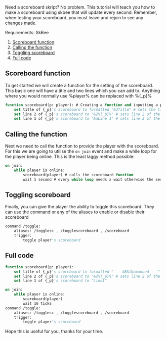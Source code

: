 Need a scoreboard skript? No problem. 
This tutorial will teach you how to make a scoreboard using skbee that will update every second.
Remember, when testing your scoreboard, you must leave and rejoin to see any changes made.

Requirements: SkBee

1) [Scoreboard function](#Scoreboard-function)
2) [Calling the function](#Calling-the-function)
3) [Toggling scoreboard](#Toggling-scoreboard)
4) [Full code](#Full-code)

## Scoreboard function
To get started we will create a function for the setting of the scoreboard. 
This basic one will have a title and two lines which you can add to.
Anything where you would normally use %player% can be replaced with %{_p}%
```vb
function scoreboard(p: player): # Creating a function and inputting a player to provide the scoreboard to
    set title of {_p}'s scoreboard to formatted "&3Title" # sets the title of the scoreboard
    set line 2 of {_p}'s scoreboard to "&2%{_p}%" # sets line 2 of the scoreboard
    set line 1 of {_p}'s scoreboard to "&aLine 1" # sets line 2 of the scoreboard
```

## Calling the function
Next we need to call the function to provide the player with the scoreboard.
For this we are going to utilise the `on join` event and make a while loop for the player being online. 
This is the least laggy method possible.
```vb
on join:
    while player is online:
        scoreboard(player) # calls the scoreboard function
        wait 1 second # every while loop needs a wait otherwise the server would crash.
```
## Toggling scoreboard
Finally, you can give the player the ability to toggle this scoreboard.
They can use the command or any of the aliases to enable or disable their scoreboard
```vb
command /toggle:
    aliases: /togglesc , /togglescoreboard , /scoreboard
    trigger:
        toggle player's scoreboard
```

## Full code
```vb
function scoreboard(p: player):
    set title of {_p}'s scoreboard to formatted "    &8&lUnmanned    "
    set line 2 of {_p}'s scoreboard to "&2%{_p}%" # sets line 2 of the scoreboard
    set line 1 of {_p}'s scoreboard to "Line1"

on join:
    while player is online:
        scoreboard(player)
        wait 10 ticks
command /toggle:
    aliases: /togglesc , /togglescoreboard , /scoreboard
    trigger:
        toggle player's scoreboard
```
Hope this is useful for you, thanks for your time.
